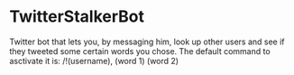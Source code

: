 # TwitterStalkerBot
 Twitter bot that lets you, by messaging him, look up other users and see if they tweeted some certain words you chose.
 The default command to asctivate it is: /!(username), (word 1) (word 2)
